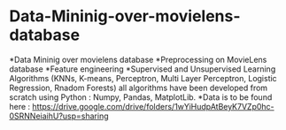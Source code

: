 # Data-Mininig-over-movielens-database
*Data Mininig over movielens database
*Preprocessing on MovieLens database
*Feature engineering
*Supervised and Unsupervised Learning Algorithms (KNNs, K-means, Perceptron, Multi Layer Perceptron, Logistic Regression, Rnadom Forests) all algorithms have been developed from scratch using Python : Numpy, Pandas, MatplotLib.
*Data is to be found here : https://drive.google.com/drive/folders/1wYiHudpAtBeyK7VZp0hc-0SRNNeiaihU?usp=sharing
